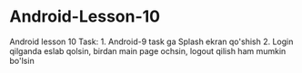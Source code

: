 # Android-Lesson-10
Android lesson 10 Task: 1. Android-9 task ga Splash ekran qo'shish 2. Login qilganda eslab qolsin, birdan main page ochsin, logout qilish ham mumkin bo'lsin
